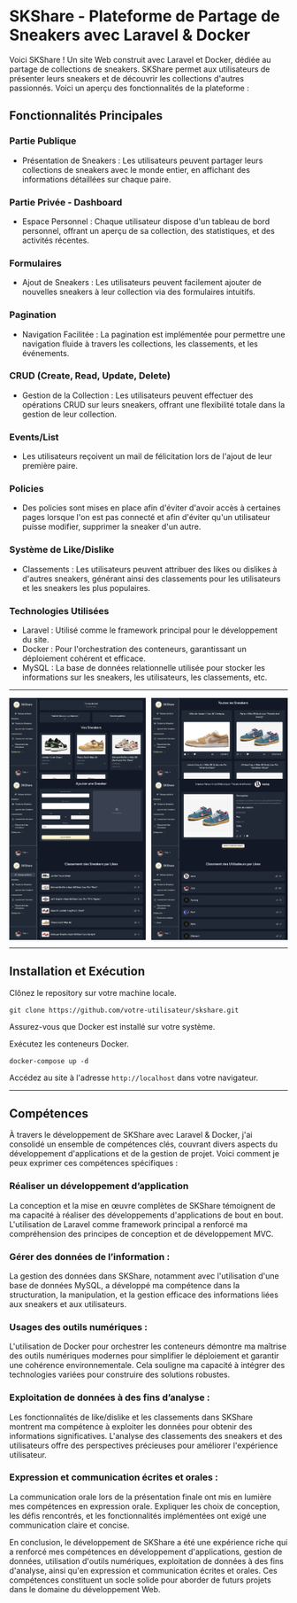 # SKShare - Plateforme de Partage de Sneakers avec Laravel & Docker

Voici SKShare ! Un site Web construit avec Laravel et Docker, dédiée au partage de collections de sneakers. SKShare permet aux utilisateurs de présenter leurs sneakers et de découvrir les collections d'autres passionnés. Voici un aperçu des fonctionnalités de la plateforme :

## Fonctionnalités Principales

### Partie Publique
- Présentation de Sneakers : Les utilisateurs peuvent partager leurs collections de sneakers avec le monde entier, en affichant des informations détaillées sur chaque paire.

### Partie Privée - Dashboard
- Espace Personnel : Chaque utilisateur dispose d'un tableau de bord personnel, offrant un aperçu de sa collection, des statistiques, et des activités récentes.

### Formulaires
- Ajout de Sneakers : Les utilisateurs peuvent facilement ajouter de nouvelles sneakers à leur collection via des formulaires intuitifs.

### Pagination
- Navigation Facilitée : La pagination est implémentée pour permettre une navigation fluide à travers les collections, les classements, et les événements.

### CRUD (Create, Read, Update, Delete)
- Gestion de la Collection : Les utilisateurs peuvent effectuer des opérations CRUD sur leurs sneakers, offrant une flexibilité totale dans la gestion de leur collection.

### Events/List
- Les utilisateurs reçoivent un mail de félicitation lors de l'ajout de leur première paire.

### Policies
- Des policies sont mises en place afin d'éviter d'avoir accès à certaines pages lorsque l'on est pas connecté et afin d'éviter qu'un utilisateur puisse modifier, supprimer la sneaker d'un autre.

### Système de Like/Dislike
- Classements : Les utilisateurs peuvent attribuer des likes ou dislikes à d'autres sneakers, générant ainsi des classements pour les utilisateurs et les sneakers les plus populaires.

### Technologies Utilisées
- Laravel : Utilisé comme le framework principal pour le développement du site.
- Docker : Pour l'orchestration des conteneurs, garantissant un déploiement cohérent et efficace.
- MySQL : La base de données relationnelle utilisée pour stocker les informations sur les sneakers, les utilisateurs, les classements, etc.

---

<div style="display: flex; justify-content: space-between;">
    <img src="https://github.com/Taukix/SKShare/blob/main/ReadMe_Images/Dashboard.png" width="49%">
    <img src="https://github.com/Taukix/SKShare/blob/main/ReadMe_Images/All.png" width="49%">
</div>

<div style="display: flex; justify-content: space-between;">
    <img src="https://github.com/Taukix/SKShare/blob/main/ReadMe_Images/Add.png" width="49%">
    <img src="https://github.com/Taukix/SKShare/blob/main/ReadMe_Images/Read.png" width="49%">
</div>

<div style="display: flex; justify-content: space-between;">
    <img src="https://github.com/Taukix/SKShare/blob/main/ReadMe_Images/SnkRank.png" width="49%">
    <img src="https://github.com/Taukix/SKShare/blob/main/ReadMe_Images/UserRank.png" width="49%">
</div>

---

## Installation et Exécution

Clônez le repository sur votre machine locale.

```
git clone https://github.com/votre-utilisateur/skshare.git
```

Assurez-vous que Docker est installé sur votre système.

Exécutez les conteneurs Docker.

```
docker-compose up -d
```

Accédez au site à l'adresse `http://localhost` dans votre navigateur.

---

## Compétences

À travers le développement de SKShare avec Laravel & Docker, j'ai consolidé un ensemble de compétences clés, couvrant divers aspects du développement d'applications et de la gestion de projet. Voici comment je peux exprimer ces compétences spécifiques :

### Réaliser un développement d’application

La conception et la mise en œuvre complètes de SKShare témoignent de ma capacité à réaliser des développements d'applications de bout en bout. L'utilisation de Laravel comme framework principal a renforcé ma compréhension des principes de conception et de développement MVC.

### Gérer des données de l’information :

La gestion des données dans SKShare, notamment avec l'utilisation d'une base de données MySQL, a développé ma compétence dans la structuration, la manipulation, et la gestion efficace des informations liées aux sneakers et aux utilisateurs.

### Usages des outils numériques :

L'utilisation de Docker pour orchestrer les conteneurs démontre ma maîtrise des outils numériques modernes pour simplifier le déploiement et garantir une cohérence environnementale. Cela souligne ma capacité à intégrer des technologies variées pour construire des solutions robustes.

### Exploitation de données à des fins d’analyse :

Les fonctionnalités de like/dislike et les classements dans SKShare montrent ma compétence à exploiter les données pour obtenir des informations significatives. L'analyse des classements des sneakers et des utilisateurs offre des perspectives précieuses pour améliorer l'expérience utilisateur.

### Expression et communication écrites et orales :

La communication orale lors de la présentation finale ont mis en lumière mes compétences en expression orale. Expliquer les choix de conception, les défis rencontrés, et les fonctionnalités implémentées ont exigé une communication claire et concise.

En conclusion, le développement de SKShare a été une expérience riche qui a renforcé mes compétences en développement d'applications, gestion de données, utilisation d'outils numériques, exploitation de données à des fins d'analyse, ainsi qu'en expression et communication écrites et orales. Ces compétences constituent un socle solide pour aborder de futurs projets dans le domaine du développement Web.
